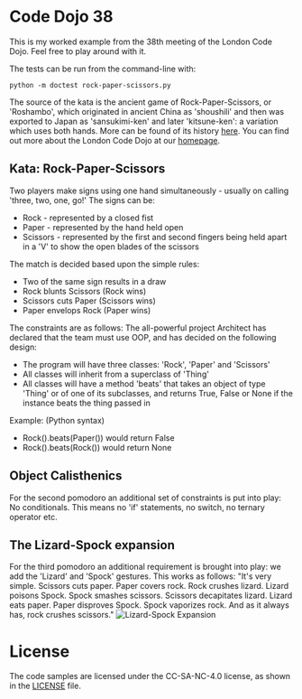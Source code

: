 # Code Dojo 38
This is my worked example from the 38th meeting of the London Code Dojo. Feel free to play around with it. 

The tests can be run from the command-line with:

	python -m doctest rock-paper-scissors.py

The source of the kata is the ancient game of Rock-Paper-Scissors, or 'Roshambo', which originated in ancient China as 'shoushili' and then was exported to Japan as 'sansukimi-ken' and later 'kitsune-ken': a variation which uses both hands. More can be found of its history [here](https://en.wikipedia.org/wiki/Rock-paper-scissors#History).
You can find out more about the London Code Dojo at our [homepage](http://www.meetup.com/London-Code-Dojo/).

## Kata: Rock-Paper-Scissors
Two players make signs using one hand simultaneously - usually on calling 'three, two, one, go!'
The signs can be:
* Rock - represented by a closed fist
* Paper - represented by the hand held open
* Scissors - represented by the first and second fingers being held apart in a 'V' to show the open blades of the scissors

The match is decided based upon the simple rules:
* Two of the same sign results in a draw
* Rock blunts Scissors (Rock wins)
* Scissors cuts Paper (Scissors wins)
* Paper envelops Rock (Paper wins)

The constraints are as follows:
The all-powerful project Architect has declared that the team must use OOP, and has decided on the following design:
* The program will have three classes: 'Rock', 'Paper' and 'Scissors'
* All classes will inherit from a superclass of 'Thing'
* All classes will have a method 'beats' that takes an object of type 'Thing' or of one of its subclasses, and returns True, False or None if the instance beats the thing passed in 

Example: (Python syntax)
* Rock().beats(Paper()) would return False
* Rock().beats(Rock()) would return None

## Object Calisthenics
For the second pomodoro an additional set of constraints is put into play: No conditionals. This means no 'if' statements, no switch, no ternary operator etc.

## The Lizard-Spock expansion
For the third pomodoro an additional requirement is brought into play: we add the 'Lizard' and 'Spock' gestures. This works as follows:
	"It's very simple. Scissors cuts paper. Paper covers rock. Rock crushes lizard. Lizard poisons Spock. Spock smashes scissors. Scissors decapitates lizard. Lizard eats paper. Paper disproves Spock. Spock vaporizes rock. And as it always has, rock crushes scissors."
![Lizard-Spock Expansion](https://upload.wikimedia.org/wikipedia/commons/thumb/a/ad/Pierre_ciseaux_feuille_l%C3%A9zard_spock_aligned.svg/768px-Pierre_ciseaux_feuille_l%C3%A9zard_spock_aligned.svg.png "Rock-Paper-Scissors-Lizard-Spock")

# License
The code samples are licensed under the CC-SA-NC-4.0 license, as shown in the [LICENSE](/LICENSE) file.
